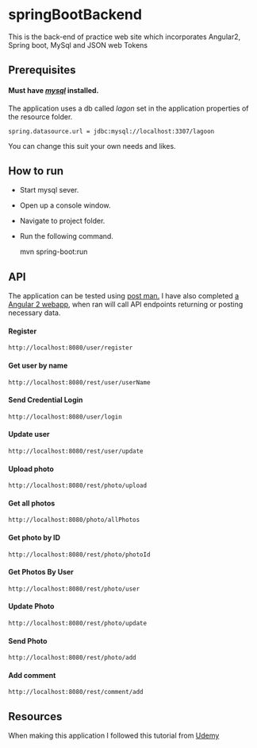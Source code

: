 # springBootBackend
This is the back-end of practice web site which incorporates Angular2, Spring boot, MySql and JSON web Tokens

## Prerequisites 
#### Must have [***mysql***](https://dev.mysql.com/downloads/) installed.  

The application uses a db called *lagon* set in the application properties of the resource folder.   

    spring.datasource.url = jdbc:mysql://localhost:3307/lagoon
You can change this suit your own needs and likes.

## How to run

 - Start mysql sever.
 - Open up a console window. 
 - Navigate to project folder.
 - Run the following command.
 

     mvn spring-boot:run
## API  

The application can be tested using  [post man.](https://www.getpostman.com/apps) I have also completed [a Angular 2 webapp](https://github.com/seaniemc/angular2frontend), when ran will call API endpoints returning or posting necessary data. 

#### Register

    http://localhost:8080/user/register

#### Get user by name

    http://localhost:8080/rest/user/userName

#### Send Credential Login

    http://localhost:8080/user/login

#### Update user
    http://localhost:8080/rest/user/update
#### Upload photo

    http://localhost:8080/rest/photo/upload
#### Get all photos

    http://localhost:8080/photo/allPhotos
#### Get photo by ID

    http://localhost:8080/rest/photo/photoId
#### Get Photos By User

    http://localhost:8080/rest/photo/user
#### Update Photo

    http://localhost:8080/rest/photo/update
#### Send Photo

    http://localhost:8080/rest/photo/add

#### Add comment 

    http://localhost:8080/rest/comment/add
    
## Resources
When making this application I followed this tutorial from [Udemy](https://www.udemy.com/build-a-web-app-with-spring-boot-and-angular-2/learn/v4/overview)
